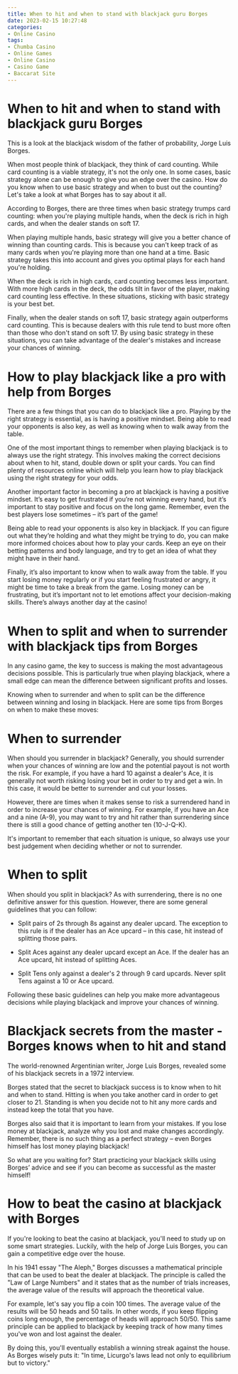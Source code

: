 ```yaml
---
title: When to hit and when to stand with blackjack guru Borges
date: 2023-02-15 10:27:48
categories:
- Online Casino
tags:
- Chumba Casino
- Online Games
- Online Casino
- Casino Game
- Baccarat Site
---
```



#  When to hit and when to stand with blackjack guru Borges

This is a look at the blackjack wisdom of the father of probability, Jorge Luis Borges.

When most people think of blackjack, they think of card counting. While card counting is a viable strategy, it's not the only one. In some cases, basic strategy alone can be enough to give you an edge over the casino. How do you know when to use basic strategy and when to bust out the counting? Let's take a look at what Borges has to say about it all.

According to Borges, there are three times when basic strategy trumps card counting: when you're playing multiple hands, when the deck is rich in high cards, and when the dealer stands on soft 17.

When playing multiple hands, basic strategy will give you a better chance of winning than counting cards. This is because you can't keep track of as many cards when you're playing more than one hand at a time. Basic strategy takes this into account and gives you optimal plays for each hand you're holding.

When the deck is rich in high cards, card counting becomes less important. With more high cards in the deck, the odds tilt in favor of the player, making card counting less effective. In these situations, sticking with basic strategy is your best bet.

Finally, when the dealer stands on soft 17, basic strategy again outperforms card counting. This is because dealers with this rule tend to bust more often than those who don't stand on soft 17. By using basic strategy in these situations, you can take advantage of the dealer's mistakes and increase your chances of winning.

#  How to play blackjack like a pro with help from Borges

There are a few things that you can do to blackjack like a pro. Playing by the right strategy is essential, as is having a positive mindset. Being able to read your opponents is also key, as well as knowing when to walk away from the table.

One of the most important things to remember when playing blackjack is to always use the right strategy. This involves making the correct decisions about when to hit, stand, double down or split your cards. You can find plenty of resources online which will help you learn how to play blackjack using the right strategy for your odds.

Another important factor in becoming a pro at blackjack is having a positive mindset. It’s easy to get frustrated if you’re not winning every hand, but it’s important to stay positive and focus on the long game. Remember, even the best players lose sometimes – it’s part of the game!

Being able to read your opponents is also key in blackjack. If you can figure out what they’re holding and what they might be trying to do, you can make more informed choices about how to play your cards. Keep an eye on their betting patterns and body language, and try to get an idea of what they might have in their hand.

Finally, it’s also important to know when to walk away from the table. If you start losing money regularly or if you start feeling frustrated or angry, it might be time to take a break from the game. Losing money can be frustrating, but it’s important not to let emotions affect your decision-making skills. There’s always another day at the casino!

#  When to split and when to surrender with blackjack tips from Borges

In any casino game, the key to success is making the most advantageous decisions possible. This is particularly true when playing blackjack, where a small edge can mean the difference between significant profits and losses.

Knowing when to surrender and when to split can be the difference between winning and losing in blackjack. Here are some tips from Borges on when to make these moves:

# When to surrender

When should you surrender in blackjack? Generally, you should surrender when your chances of winning are low and the potential payout is not worth the risk. For example, if you have a hard 10 against a dealer's Ace, it is generally not worth risking losing your bet in order to try and get a win. In this case, it would be better to surrender and cut your losses.

However, there are times when it makes sense to risk a surrendered hand in order to increase your chances of winning. For example, if you have an Ace and a nine (A-9), you may want to try and hit rather than surrendering since there is still a good chance of getting another ten (10-J-Q-K).

It's important to remember that each situation is unique, so always use your best judgement when deciding whether or not to surrender.

# When to split

When should you split in blackjack? As with surrendering, there is no one definitive answer for this question. However, there are some general guidelines that you can follow:

* Split pairs of 2s through 8s against any dealer upcard.
The exception to this rule is if the dealer has an Ace upcard – in this case, hit instead of splitting those pairs.
* Split Aces against any dealer upcard except an Ace. If the dealer has an Ace upcard, hit instead of splitting Aces. 

 * Split Tens only against a dealer's 2 through 9 card upcards. Never split Tens against a 10 or Ace upcard. 

Following these basic guidelines can help you make more advantageous decisions while playing blackjack and improve your chances of winning.

#  Blackjack secrets from the master - Borges knows when to hit and stand

The world-renowned Argentinian writer, Jorge Luis Borges, revealed some of his blackjack secrets in a 1972 interview.

Borges stated that the secret to blackjack success is to know when to hit and when to stand. Hitting is when you take another card in order to get closer to 21. Standing is when you decide not to hit any more cards and instead keep the total that you have.

Borges also said that it is important to learn from your mistakes. If you lose money at blackjack, analyze why you lost and make changes accordingly. Remember, there is no such thing as a perfect strategy – even Borges himself has lost money playing blackjack!

So what are you waiting for? Start practicing your blackjack skills using Borges’ advice and see if you can become as successful as the master himself!

#  How to beat the casino at blackjack with Borges

If you're looking to beat the casino at blackjack, you'll need to study up on some smart strategies. Luckily, with the help of Jorge Luis Borges, you can gain a competitive edge over the house.

In his 1941 essay "The Aleph," Borges discusses a mathematical principle that can be used to beat the dealer at blackjack. The principle is called the "Law of Large Numbers" and it states that as the number of trials increases, the average value of the results will approach the theoretical value.

For example, let's say you flip a coin 100 times. The average value of the results will be 50 heads and 50 tails. In other words, if you keep flipping coins long enough, the percentage of heads will approach 50/50. This same principle can be applied to blackjack by keeping track of how many times you've won and lost against the dealer.

By doing this, you'll eventually establish a winning streak against the house. As Borges wisely puts it: "In time, Licurgo's laws lead not only to equilibrium but to victory."